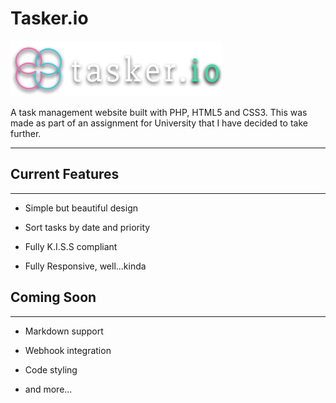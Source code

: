 # Tasker.io

![The offical Logo](/images/Tasker.io_Transparent.png)

A task management website built with PHP, HTML5 and CSS3\. This was made as part of an assignment for University that I have decided to take further.

---

## Current Features

---

- Simple but beautiful design
- Sort tasks by date and priority
- Fully K.I.S.S compliant

- Fully Responsive, well...kinda

## Coming Soon

---

- Markdown support
- Webhook integration

- Code styling
- and more...
